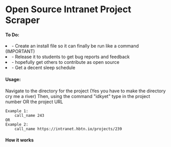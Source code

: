 <h1> Open Source Intranet Project Scraper </h1>


<h4> To Do: </h4>
	<li>- Create an install file so it can finally be run like a command (IMPORTANT)</li>
	<li>- Release it to students to get bug reports and feedback</li>
	<li>- hopefully get others to contribute as open source</li>
	<li>- Get a decent sleep schedule</li>

<h4> Usage: </h4>
	Navigate to the directory for the project (Yes you have to make the directory cry me a river)
	Then, using the command "idkyet" type in the project number OR the project URL
	
	Example 1:
		call_name 243
	OR
	Example 2:
		call_name https://intranet.hbtn.io/projects/239


<h4> How it works </h4>
